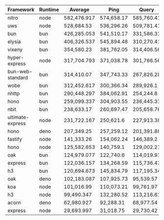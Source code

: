 
|  Framework       | Runtime | Average | Ping       | Query      | Body       |
| ---------------- | ------- | ------- | ---------- | ---------- | ---------- |
| nitro | node | 582,476.917 | 574,658.17 | 585,760.41 | 587,012.17 |
| uws | node | 528,684.53 | 536,296.26 | 509,781.41 | 539,975.92 |
| bun | bun | 426,285.053 | 541,510.17 | 331,586.31 | 405,758.68 |
| elysia | bun | 406,326.537 | 545,894.48 | 310,270.41 | 362,814.72 |
| vixeny | bun | 354,580.23 | 381,762.05 | 314,406.56 | 367,572.08 |
| hyper-express | node | 317,704.793 | 371,038.78 | 301,766.56 | 280,309.04 |
| bun-web-standard | bun | 314,410.07 | 347,743.33 | 267,826.28 | 327,660.6 |
| wobe | bun | 312,452.617 | 300,366.34 | 289,926.1 | 347,065.41 |
| nhttp | bun | 290,448.297 | 384,062.91 | 254,244.8 | 233,037.18 |
| hono | bun | 259,099.337 | 304,903.55 | 236,445.31 | 235,949.15 |
| nbit | bun | 238,633.17 | 260,697.47 | 205,658.76 | 249,543.28 |
| ultimate-express | node | 231,722.167 | 250,621.6 | 227,913.38 | 216,631.52 |
| hono | deno | 207,349.25 | 257,259.12 | 201,391.88 | 163,396.75 |
| fastify | node | 141,333.26 | 154,062.24 | 146,389.2 | 123,548.34 |
| hono | node | 125,582.653 | 140,759.1 | 129,002.21 | 106,986.65 |
| oak | bun | 124,979.077 | 122,740.6 | 114,019.91 | 138,176.72 |
| express | bun | 122,036.157 | 134,268.59 | 115,736.47 | 116,103.41 |
| h3 | bun | 120,694.673 | 145,834.79 | 117,195.34 | 99,053.89 |
| oak | deno | 102,183.087 | 107,925.73 | 95,539.57 | 103,083.96 |
| koa | node | 101,016.99 | 110,073.21 | 99,761.97 | 93,215.79 |
| h3 | node | 99,490.347 | 132,280.52 | 113,216.61 | 52,973.91 |
| acorn | deno | 62,980.927 | 92,288.31 | 68,977.54 | 27,676.93 |
| express | node | 29,693.997 | 31,018.75 | 29,730.42 | 28,332.82 |